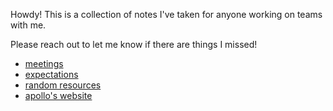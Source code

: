 Howdy! This is a collection of notes I've taken for anyone working on teams with me. 

Please reach out to let me know if there are things I missed!

* [meetings](meetings.md)
* [expectations](expectations.md)
* [random resources](resources.md)
* [apollo's website](apollo/index.html)
